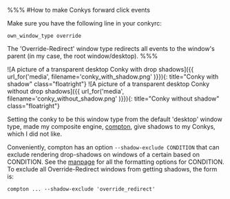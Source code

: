 %%%
#How to make Conkys forward click events

Make sure you have the following line in your conkyrc:

```
own_window_type override
```
The 'Override-Redirect' window type redirects all events to the window's parent
(in my case, the root window/desktop).
%%%

![A picture of a transparent desktop Conky with drop shadows]({{ url_for('media', filename='conky_with_shadow.png' )}}){: title="Conky with shadow" class="floatright"}
![A picture of a transparent desktop Conky without drop shadows]({{ url_for('media', filename='conky_without_shadow.png' )}}){: title="Conky without shadow" class="floatright"}

Setting the conky to be this window type from the default 'desktop' window
type, made my composite engine, [compton](https://github.com/chjj/compton "Compton Github Page"), give shadows to my Conkys, which I did not like.


Conveniently, compton has an option `--shadow-exclude CONDITION` that can exclude
rendering drop-shadows on windows of a certain based on CONDITION. See the
[manpage](https://github.com/chjj/compton/blob/master/man/compton.1.asciidoc "Compton Github Manpage")
for all the formatting options for CONDITION. To exclude all Override-Redirect
windows from getting shadows, the form is:
```
compton ... --shadow-exclude 'override_redirect'
```